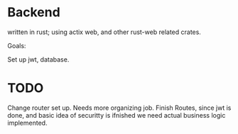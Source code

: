 # Backend

written in rust; using actix web, and other rust-web related crates.


Goals: 

Set up jwt, database.

# TODO 

Change router set up. Needs more organizing job. Finish Routes, since jwt is done, and basic idea of securitty is ifnished we need actual business logic implemented.